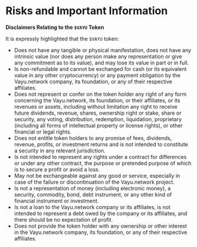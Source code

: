 # Risks and Important Information

**Disclaimers Relating to the `$VAYU` Token**

It is expressly highlighted that the `$VAYU` token:

*   Does not have any tangible or physical manifestation, does not have any intrinsic value (nor does any person make any representation or give any commitment as to its value), and may lose its value in part or in full.
*   Is non-refundable and cannot be exchanged for cash (or its equivalent value in any other cryptocurrency) or any payment obligation by the Vayu.network company, its foundation, or any of their respective affiliates.
*   Does not represent or confer on the token holder any right of any form concerning the Vayu.network, its foundation, or their affiliates, or its revenues or assets, including without limitation any right to receive future dividends, revenue, shares, ownership right or stake, share or security, any voting, distribution, redemption, liquidation, proprietary (including all forms of intellectual property or license rights), or other financial or legal rights.
*   Does not entitle token holders to any promise of fees, dividends, revenue, profits, or investment returns and is not intended to constitute a security in any relevant jurisdiction.
*   Is not intended to represent any rights under a contract for differences or under any other contract, the purpose or pretended purpose of which is to secure a profit or avoid a loss.
*   May not be exchangeable against any good or service, especially in case of the failure or discontinuation of the Vayu.network project.
*   Is not a representation of money (including electronic money), a security, commodity, bond, debt instrument, or any other kind of financial instrument or investment.
*   Is not a loan to the Vayu.network company or its affiliates, is not intended to represent a debt owed by the company or its affiliates, and there should be no expectation of profit.
*   Does not provide the token holder with any ownership or other interest in the Vayu.network company, its foundation, or any of their respective affiliates. 